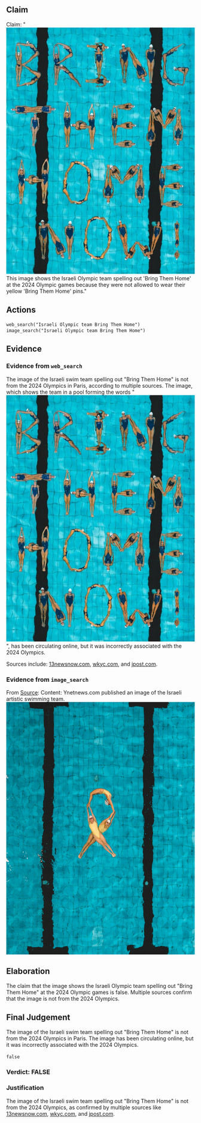 ## Claim
Claim: "![image 14](media/16.jpg) This image shows the Israeli Olympic team spelling out 'Bring Them Home' at the 2024 Olympic games because they were not allowed to wear their yellow 'Bring Them Home' pins."

## Actions
```
web_search("Israeli Olympic team Bring Them Home")
image_search("Israeli Olympic team Bring Them Home")
```

## Evidence
### Evidence from `web_search`
The image of the Israeli swim team spelling out "Bring Them Home" is not from the 2024 Olympics in Paris, according to multiple sources. The image, which shows the team in a pool forming the words "![image 14](media/16.jpg)", has been circulating online, but it was incorrectly associated with the 2024 Olympics.

Sources include: [13newsnow.com](https://www.13newsnow.com/article/news/verify/olympics-verify/image-israeli-swimmers-bring-them-home-not-from-paris-2024-olympics/536-5f25fcff-c857-495b-8eba-3d6c5fb46ce9), [wkyc.com](https://www.wkyc.com/video/news/verify/olympics-verify/israel-swim-team-bring-them-home-now-image-not-from-olympics-video/536-9ef735d9-23f4-4928-9611-d6607538e54f), and [jpost.com](https://www.jpost.com/diaspora/article-812636).


### Evidence from `image_search`
From [Source](https://www.ynetnews.com/culture/article/skmg5e5ma): 
Content: Ynetnews.com published an image of the Israeli artistic swimming team. ![image 763](media/2025-07-18_21-58-1752875926-305092.jpg)


## Elaboration
The claim that the image shows the Israeli Olympic team spelling out "Bring Them Home" at the 2024 Olympic games is false. Multiple sources confirm that the image is not from the 2024 Olympics.


## Final Judgement
The image of the Israeli swim team spelling out "Bring Them Home" is not from the 2024 Olympics in Paris. The image has been circulating online, but it was incorrectly associated with the 2024 Olympics.

`false`

### Verdict: FALSE

### Justification
The image of the Israeli swim team spelling out "Bring Them Home" is not from the 2024 Olympics, as confirmed by multiple sources like [13newsnow.com](https://www.13newsnow.com/article/news/verify/olympics-verify/image-israeli-swimmers-bring-them-home-not-from-paris-2024-olympics/536-5f25fcff-c857-495b-8eba-3d6c5fb46ce9), [wkyc.com](https://www.wkyc.com/video/news/verify/olympics-verify/israel-swim-team-bring-them-home-now-image-not-from-olympics-video/536-9ef735d9-23f4-4928-9611-d6607538e54f), and [jpost.com](https://www.jpost.com/diaspora/article-812636).
